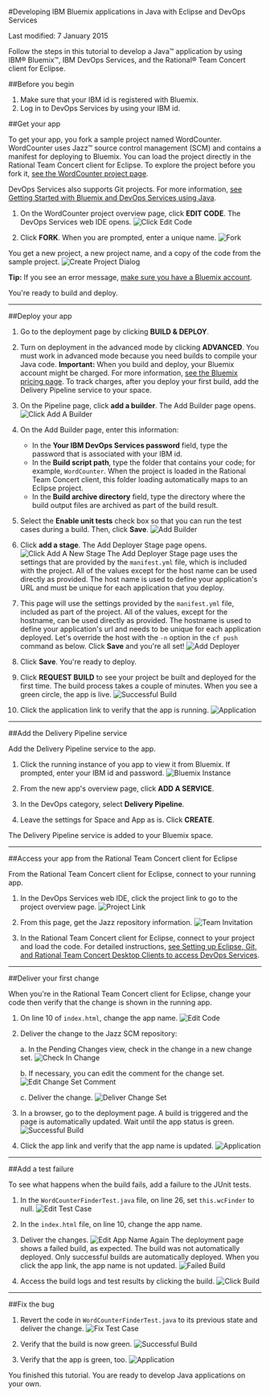 #Developing IBM Bluemix applications in Java with Eclipse and DevOps Services

Last modified: 7 January 2015

Follow the steps in this tutorial to develop a Java&trade; application by using IBM&reg; Bluemix&trade;, IBM DevOps Services, and the Rational&reg; Team Concert client for Eclipse. 

##Before you begin

1. Make sure that your IBM id is registered with Bluemix. 
2. Log in to DevOps Services by using your IBM id.

##Get your app

To get your app, you fork a sample project named WordCounter. WordCounter uses Jazz&trade; source control management (SCM) and contains a manifest for deploying to Bluemix. You can load the project directly in the Rational Team Concert client for Eclipse. To explore the project before you fork it,  [see the WordCounter project page](https://hub.jazz.net/project/pskhadke/WordCounter/overview).

DevOps Services also supports Git projects. For more information, [see Getting Started with Bluemix and DevOps Services using Java](/tutorials/jazzeditorjava).

1. On the WordCounter project overview page, click **EDIT CODE**. The DevOps Services web IDE opens.
![Click Edit Code](/tutorials/jazzrtc/images/click_edit_code.png "Click Edit Code")

2. Click **FORK**. When you are prompted, enter a unique name.
![Fork](/tutorials/jazzrtc/images/fork.png "Fork")

You get a new project, a new project name, and a copy of the code from the sample project.
![Create Project Dialog](/tutorials/jazzrtc/images/create_project.png "Create Project Dialog")

**Tip:** If you see an error message, [make sure you have a Bluemix account](//bluemix.net).

You're ready to build and deploy.

---
##Deploy your app

1. Go to the deployment page by clicking **BUILD & DEPLOY**. 

2. Turn on deployment in the advanced mode by clicking **ADVANCED**. You must work in advanced mode because you need builds to compile your Java code. 
**Important:** When you build and deploy, your Bluemix account might be charged. For more information, [see the Bluemix pricing page](https://bluemix.net/#/pricing).
To track charges, after you deploy your first build, add the Delivery Pipeline service to your space.

3. On the Pipeline page, click **add a builder**. The Add Builder page opens.
![Click Add A Builder](/tutorials/jazzrtc/images/add_builder.png "Click add a builder")

4. On the Add Builder page, enter this information:
	* In the **Your IBM DevOps Services password** field, type the password that is associated with your IBM id.
	* In the **Build script path**, type the folder that contains your code; for example,  `WordCounter`. When the project is loaded in the Rational Team Concert client, this folder loading automatically maps to an Eclipse project.
	* In the **Build archive directory** field, type the directory where the build output files are archived as part of the build result.

5. Select the **Enable unit tests** check box so that you can run the test cases during a build. Then, click **Save**.
![Add Builder](/tutorials/jazzrtc/images/configure_builder.png "Add Builder")

6. Click **add a stage**. The Add Deployer Stage page opens.
![Click Add A New Stage](/tutorials/jazzrtc/images/add_deployer.png "Click add a new stage")
The Add Deployer Stage page uses the settings that are provided by the `manifest.yml` file, which is included with the project. All of the values except for the host name can be used directly as provided. The host name is used to define your application's URL and must be unique for each application that you deploy. 

7. This page will use the settings provided by the `manifest.yml` file, included as part of the project. All of the values,
except for the hostname, can be used directly as provided. The hostname is used to define your application's url and needs
to be unique for each application deployed. Let's override the host with the `-n` option in the `cf push` command as below.
Click **Save** and you're all set!
![Add Deployer](/tutorials/jazzrtc/images/configure_deployer.png "Add Deployer")

8. Click **Save**. You're ready to deploy.

9. Click **REQUEST BUILD** to see your project be built and deployed for the first time. The build process takes a couple of minutes. When you see a green circle, the app is live.
![Successful Build](/tutorials/jazzrtc/images/build1_success.png "Successful Build")

10. Click the application link to verify that the app is running.
![Application](/tutorials/jazzrtc/images/app.png "Application")

---
##Add the Delivery Pipeline service

Add the Delivery Pipeline service to the app.

1. Click the running instance of you app to view it from Bluemix. If prompted, enter your IBM id and password.
![Bluemix Instance](/tutorials/jazzrtc/images/running_instance.png "Bluemix Instance")

2. From the new app's overview page, click **ADD A SERVICE**.
3. In the DevOps category, select **Delivery Pipeline**.
4. Leave the settings for Space and App as is. Click **CREATE**.

The Delivery Pipeline service is added to your Bluemix space. 

---
##Access your app from the Rational Team Concert client for Eclipse

From the Rational Team Concert client for Eclipse, connect to your running app. 

1. In the DevOps Services web IDE, click the project link to go to the project overview page. 
![Project Link](/tutorials/jazzrtc/images/project_link.png "Project Link")

2. From this page, get the Jazz repository information. 
![Team Invitation](/tutorials/jazzrtc/images/team_invite.png "Team Invitation")

3. In the Rational Team Concert client for Eclipse, connect to your project and load the code. For detailed instructions, [see Setting up Eclipse, Git, and Rational Team Concert Desktop Clients to access DevOps Services](/tutorials/clients#working_with_a_jazz_scm_project).				

---
##Deliver your first change

When you're in the Rational Team Concert client for Eclipse, change your code then verify that the change is shown in the running app.

1. On line 10 of `index.html`, change the app name.
![Edit Code](/tutorials/jazzrtc/images/edit_code.png "Edit Code")

2. Deliver the change to the Jazz SCM repository:

	a. In the Pending Changes view, check in the change in a new change set.
	![Check In Change](/tutorials/jazzrtc/images/checkin.png "Check In Change")

	b. If necessary, you can edit the comment for the change set.
	![Edit Change Set Comment](/tutorials/jazzrtc/images/edit_comment.png "Edit Change Set Comment")
	
	c. Deliver the change. 
	![Deliver Change Set](/tutorials/jazzrtc/images/deliver.png "Deliver Change Set")

3. In a browser, go to the deployment page. A build is triggered and the page is automatically updated. Wait until the app status is green.
![Successful Build](/tutorials/jazzrtc/images/build2_success.png "Successful Build")

4. Click the app link and verify that the app name is updated.
![Application](/tutorials/jazzrtc/images/app2.png "Application") 

---
##Add a test failure

To see what happens when the build fails, add a failure to the JUnit tests. 

1. In the `WordCounterFinderTest.java` file, on line 26, set `this.wcFinder` to null.
![Edit Test Case](/tutorials/jazzrtc/images/edit_testcase.png "Edit Test Case")

2. In the `index.html` file, on line 10, change the app name. 

3. Deliver the changes.
![Edit App Name Again](/tutorials/jazzrtc/images/edit_code_2.png "Edit App Name Again")
The deployment page shows a failed build, as expected. The build was not automatically deployed. Only successful builds are automatically deployed. When you click the app link, the app name is not updated. 
![Failed Build](/tutorials/jazzrtc/images/build3_failure.png "Failed Build")

4. Access the build logs and test results by clicking the build.
![Click Build](/tutorials/jazzrtc/images/build_log.png "Click Build")

---
##Fix the bug

1. Revert the code in `WordCounterFinderTest.java` to its previous state and deliver the change.
![Fix Test Case](/tutorials/jazzrtc/images/fix_testcase.png "Fix Test Case")

2. Verify that the build is now green.
![Successful Build](/tutorials/jazzrtc/images/build4_success.png "Successful Build")

3. Verify that the app is green, too.
![Application](/tutorials/jazzrtc/images/app3.png "Application")
						
You finished this tutorial. You are ready to develop Java applications on your own. 
